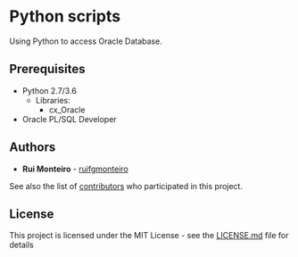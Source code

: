 # Python scripts
Using Python to access Oracle Database.

## Prerequisites

- Python 2.7/3.6
  - Libraries:
    - cx_Oracle
- Oracle PL/SQL Developer

## Authors

* **Rui Monteiro** - [ruifgmonteiro](https://github.com/ruifgmonteiro)

See also the list of [contributors](https://github.com/ruifgmonteiro/automate_plsql/graphs/contributors) who participated in this project.

## License

This project is licensed under the MIT License - see the [LICENSE.md](LICENSE.md) file for details
